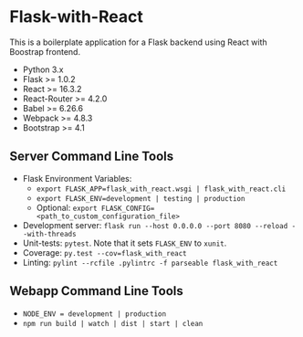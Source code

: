 # Flask-with-React #

This is a boilerplate application for a Flask backend using React with Boostrap frontend.

* Python 3.x
* Flask >= 1.0.2
* React >= 16.3.2
* React-Router >= 4.2.0
* Babel >= 6.26.6
* Webpack >= 4.8.3
* Bootstrap >= 4.1

## Server Command Line Tools ##

 * Flask Environment Variables:
   * `export FLASK_APP=flask_with_react.wsgi | flask_with_react.cli`
   * `export FLASK_ENV=development | testing | production`
   * Optional: `export FLASK_CONFIG=<path_to_custom_configuration_file>`
 * Development server: `flask run --host 0.0.0.0 --port 8080 --reload --with-threads`
 * Unit-tests: `pytest`. Note that it sets `FLASK_ENV` to `xunit`.
 * Coverage: `py.test --cov=flask_with_react`
 * Linting: `pylint --rcfile .pylintrc -f parseable flask_with_react`

## Webapp Command Line Tools ##

 * `NODE_ENV = development | production`
 * `npm run build | watch | dist | start | clean`

